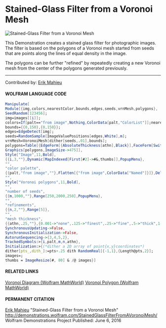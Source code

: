 # Stained-Glass Filter from a Voronoi Mesh

![Stained-Glass Filter from a Voronoi Mesh](http://demonstrations.wolfram.com/StainedGlassFilterFromAVoronoiMesh/HTMLImages/index.en/popup_2.jpg)

This Demonstration creates a stained glass filter for photographic images. The filter is based on the polygons of a Voronoi mesh started from seeds that are points along the lines of equal density in the image.

The polygons can be further "refined" by repeatedly creating a new Voronoi mesh from the center of the polygons generated previously.

---
Contributed by: [Erik Mahieu](http://demonstrations.wolfram.com/author.html?author=Erik%20Mahieu)

#### WOLFRAM LANGUAGE CODE
```Mathematica
Manipulate[
Module[{img,colors,nearestColor,bounds,edges,seeds,vrnMesh,polygons},
SeedRandom[123456];
img=images[[i]];
colors=If[palt=="from image",Nothing,ColorData[palt,"ColorList"]];nearestColor=If[palt=="from image",Identity,Nearest[colors]];
bounds={{0,150},{0,150}};
edges=EdgeDetect[img];
seeds=RandomSample[ImageValuePositions[edges,White],m];
vrnMesh=VoronoiMesh[dither[seeds,.01],bounds];
polygons=Table[{EdgeForm[{AbsoluteThickness[athn],Black}],FaceForm[Switch[palt,"from image",RGBColor[PixelValue[img,Mean@@pol]],_,nearestColor@RGBColor[ImageValue[img,Mean@@pol]]]],pol},{pol,MeshPrimitives[Nest[VoronoiMesh[Mean@@@MeshPrimitives[#,2],bounds]&,vrnMesh,n],2]}];
Graphics[polygons,ImageSize->475]],
Style["Image",11,Bold],
{{i,3,""},Dynamic[MapIndexed[First[#2]->#&,thumbs]],PopupMenu},
"",
"color palette",
{{palt,"from image",""},Flatten[{"from image",ColorData["Named"]}]},Delimiter,
"",
Style["Voronoi polygons",11,Bold],
"",
"number of seeds",
{{m,1000,""},Range[250,2000,250],PopupMenu},
"",
"refinements",
{{n,2,""},Range[5]},
"",
"mesh thickness",
{{athn,.25,""},{0.001->"none",.125->"finest",.25->"fine",.5->"thick",1->"thickest"},PopupMenu},
SynchronousUpdating->False,
SynchronousInitialization->False,
AutorunSequencing->{3,4,5,2},
TrackedSymbols:>{i,palt,m,n,athn},
Initialization:>{(*dither a 2D array of point{x,y}coordinates*)
dither[pts_,dith_]:=pts+.25 dith RandomReal[{-1,1},{Length@pts,2}];
images=;
thumbs = ImageResize[#, 80] & /@ images}]
```
#### RELATED LINKS
[Voronoi Diagram (Wolfram MathWorld)](http://mathworld.wolfram.com/VoronoiDiagram.html)
[Voronoi Polygon (Wolfram MathWorld)](http://mathworld.wolfram.com/VoronoiPolygon.html)

#### PERMANENT CITATION
[Erik Mahieu](http://demonstrations.wolfram.com/author.html?author=Erik%20Mahieu)
"Stained-Glass Filter from a Voronoi Mesh"
http://demonstrations.wolfram.com/StainedGlassFilterFromAVoronoiMesh/
Wolfram Demonstrations Project
Published: June 6, 2016
